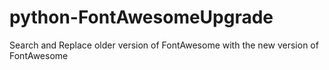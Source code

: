 # python-FontAwesomeUpgrade
Search and Replace older version of FontAwesome with the new version of FontAwesome
